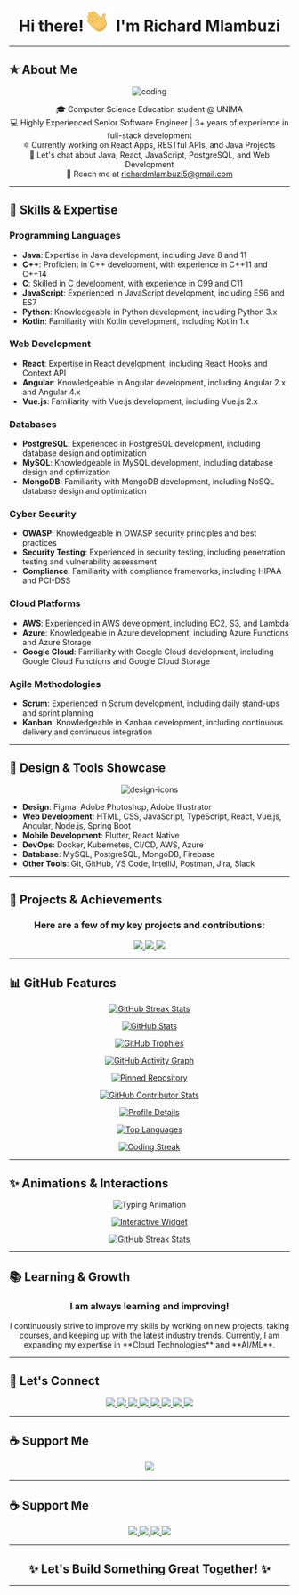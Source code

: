 <h1 align="center">Hi there! <img width="45" src="waving_hand.gif" alt="hand" /> I'm Richard Mlambuzi</h1>

---

## ✯ About Me

<p align="center"><img  alt="coding" width="400" src="https://static.wixstatic.com/media/b313a9_89ebec0c5f384c65a9551f0c1ec18ca9~mv2.gif">  </p>

<p align="center">
  🎓 Computer Science Education student @ UNIMA<br>
  💻 Highly Experienced Senior Software Engineer | 3+ years of experience in full-stack development <br>
  🔯 Currently working on React Apps, RESTful APIs, and Java Projects <br>
  💬 Let's chat about Java, React, JavaScript, PostgreSQL, and Web Development <br>
  📧 Reach me at <a href="mailto:richardmlambuzi5@gmail.com">richardmlambuzi5@gmail.com</a>
</p>

---

## 🚀 Skills & Expertise

### Programming Languages
- **Java**: Expertise in Java development, including Java 8 and 11
- **C++**: Proficient in C++ development, with experience in C++11 and C++14
- **C**: Skilled in C development, with experience in C99 and C11
- **JavaScript**: Experienced in JavaScript development, including ES6 and ES7
- **Python**: Knowledgeable in Python development, including Python 3.x
- **Kotlin**: Familiarity with Kotlin development, including Kotlin 1.x

### Web Development
- **React**: Expertise in React development, including React Hooks and Context API
- **Angular**: Knowledgeable in Angular development, including Angular 2.x and Angular 4.x
- **Vue.js**: Familiarity with Vue.js development, including Vue.js 2.x

### Databases
- **PostgreSQL**: Experienced in PostgreSQL development, including database design and optimization
- **MySQL**: Knowledgeable in MySQL development, including database design and optimization
- **MongoDB**: Familiarity with MongoDB development, including NoSQL database design and optimization

### Cyber Security
- **OWASP**: Knowledgeable in OWASP security principles and best practices
- **Security Testing**: Experienced in security testing, including penetration testing and vulnerability assessment
- **Compliance**: Familiarity with compliance frameworks, including HIPAA and PCI-DSS

### Cloud Platforms
- **AWS**: Experienced in AWS development, including EC2, S3, and Lambda
- **Azure**: Knowledgeable in Azure development, including Azure Functions and Azure Storage
- **Google Cloud**: Familiarity with Google Cloud development, including Google Cloud Functions and Google Cloud Storage

### Agile Methodologies
- **Scrum**: Experienced in Scrum development, including daily stand-ups and sprint planning
- **Kanban**: Knowledgeable in Kanban development, including continuous delivery and continuous integration

---
## 🌈 Design & Tools Showcase

<p align="center">
  <img src="https://skillicons.dev/icons?i=figma,photoshop,illustrator,html,css,js,ts,react,vue,angular,nodejs,python,java,spring,aws,azure,git,docker,vscode,github" alt="design-icons" title="Design and development tools" />
</p>

- **Design**: Figma, Adobe Photoshop, Adobe Illustrator  
- **Web Development**: HTML, CSS, JavaScript, TypeScript, React, Vue.js, Angular, Node.js, Spring Boot  
- **Mobile Development**: Flutter, React Native  
- **DevOps**: Docker, Kubernetes, CI/CD, AWS, Azure  
- **Database**: MySQL, PostgreSQL, MongoDB, Firebase  
- **Other Tools**: Git, GitHub, VS Code, IntelliJ, Postman, Jira, Slack

---
## 🚀 Projects & Achievements

<h3 align="center">Here are a few of my key projects and contributions:</h3>

<p align="center">
  <a href="https://github.com/RichardMulambuzi/FarmConnect">
    <img src="https://img.shields.io/badge/FarmConnect-App-blue?style=for-the-badge&logo=android&logoColor=white" />
  </a>
  <a href="https://github.com/RichardMulambuzi/awesome-projects">
    <img src="https://img.shields.io/badge/Awesome%20Projects-GitHub-3E8E41?style=for-the-badge&logo=github&logoColor=white" />
  </a>
  <a href="https://github.com/RichardMulambuzi/illovo-job-listing">
    <img src="https://img.shields.io/badge/Illovo%20Job%20Listing-Platform-green?style=for-the-badge&logo=github&logoColor=white" />
  </a>
</p>

---

## 📊 GitHub Features

<p align="center">
  <a href="https://github-readme-streak-stats.herokuapp.com?user=RichardMulambuzi&theme=tokyonight_duo">
    <img src="https://github-readme-streak-stats.herokuapp.com?user=RichardMulambuzi&theme=tokyonight_duo" alt="GitHub Streak Stats" />
  </a>
</p>

<p align="center">
  <a href="https://github-readme-stats.vercel.app/api?username=RichardMulambuzi&count_private=true&show_icons=true&theme=nightowl&include_all_commits=true&langs_count=10">
    <img src="https://github-readme-stats.vercel.app/api?username=RichardMulambuzi&count_private=true&show_icons=true&theme=nightowl&include_all_commits=true&langs_count=10" alt="GitHub Stats" />
  </a>
</p>

<p align="center">
  <a href="https://github-profile-trophy.vercel.app/?username=RichardMulambuzi&theme=gruvbox">
    <img src="https://github-profile-trophy.vercel.app/?username=RichardMulambuzi&theme=gruvbox" alt="GitHub Trophies" />
  </a>
</p>

<p align="center">
  <a href="https://github.com/RichardMulambuzi">
    <img src="https://activity-graph.herokuapp.com/graph?username=RichardMulambuzi&theme=react-dark&hide_border=true" alt="GitHub Activity Graph" />
  </a>
</p>

<p align="center">
  <a href="https://github.com/RichardMulambuzi/awesome-projects">
    <img src="https://github-readme-stats.vercel.app/api/pin/?username=RichardMulambuzi&repo=awesome-projects&theme=nightowl" alt="Pinned Repository" />
  </a>
</p>

<p align="center">
  <a href="https://github.com/RichardMulambuzi">
    <img src="https://github-contributor-stats.vercel.app/api?username=RichardMulambuzi&theme=dark" alt="GitHub Contributor Stats" />
  </a>
</p>

<p align="center">
  <a href="https://github-profile-summary-cards.vercel.app/api/cards/profile-details?username=RichardMulambuzi&theme=github_dark">
    <img src="https://github-profile-summary-cards.vercel.app/api/cards/profile-details?username=RichardMulambuzi&theme=github_dark" alt="Profile Details" />
  </a>
</p>

<p align="center">
  <a href="https://github-readme-stats.vercel.app/api/top-langs/?username=RichardMulambuzi&layout=compact&theme=nightowl">
    <img src="https://github-readme-stats.vercel.app/api/top-langs/?username=RichardMulambuzi&layout=compact&theme=nightowl" alt="Top Languages" />
  </a>
</p>

<p align="center">
  <a href="https://git.io/streak-stats">
    <img src="https://streak-stats.demolab.com?user=RichardMulambuzi&theme=nightowl" alt="Coding Streak" />
  </a>
</p>

---

## ✨ Animations & Interactions

<p align="center">
  <!-- Typing Animation -->
  <img src="https://readme-typing-svg.herokuapp.com?font=Fira+Code&size=24&pause=1000&color=blue&center=true&vCenter=true&width=435&lines=Hi+there!+%F0%9F%91%8B;I'm+a+Full-Stack+Developer!;Let's+Build+Something+Great!" alt="Typing Animation" />
</p>

<p align="center">
  <!-- Interactive Widget -->
  <a href="https://github.com/RichardMulambuzi">
    <img src="https://github.com/RichardMulambuzi/github-widget/blob/main/interactive_widget.gif" alt="Interactive Widget" />
  </a>
</p>

<!-- Add Hover Animation on GitHub Stats -->
<p align="center">
  <a href="https://github-readme-streak-stats.herokuapp.com?user=RichardMulambuzi&theme=tokyonight_duo">
    <img src="https://github-readme-streak-stats.herokuapp.com?user=RichardMulambuzi&theme=tokyonight_duo" alt="GitHub Streak Stats" title="Check out my GitHub streak" />
  </a>
</p>

---
## 📚 Learning & Growth

<h3 align="center">I am always learning and improving!</h3>

<p align="center">
  I continuously strive to improve my skills by working on new projects, taking courses, and keeping up with the latest industry trends. Currently, I am expanding my expertise in **Cloud Technologies** and **AI/ML**.
</p>

---


## 🤝 Let's Connect

<p align="center">
  <a href="https://wa.me/265991673436" target="_blank">
    <img src="https://img.shields.io/badge/-WhatsApp-14a800?style=for-the-badge&logo=whatsapp&logoColor=white" />
  </a>
  <a href="https://www.linkedin.com/in/richard-mlambuzi-501bb4229" target="_blank">
    <img src="https://img.shields.io/badge/-LinkedIn-0A66C2?style=for-the-badge&logo=linkedin&logoColor=white"/>
  </a>
  <a href="https://www.instagram.com/thats.richie_/profilecard" target="_blank">
    <img src="https://img.shields.io/badge/-Instagram-E4405F?style=for-the-badge&logo=instagram&logoColor=white"/>
  </a>
  <a href="https://www.facebook.com/richardmlambuzi" target="_blank">
    <img src="https://img.shields.io/badge/-Facebook-1877F2?style=for-the-badge&logo=facebook&logoColor=white"/>
  </a>
  <a href="https://snapchat.com/t/jtSa78C8" target="_blank">
    <img src="https://img.shields.io/badge/-Snapchat-FFFC00?style=for-the-badge&logo=snapchat&logoColor=black"/>
  </a>
  <a href="https://www.tiktok.com/@soundmind26?_t=8sFLGsrtU50&_r=1" target="_blank">
    <img src="https://img.shields.io/badge/-TikTok-000000?style=for-the-badge&logo=tiktok&logoColor=white"/>
  </a>
  <a href="https://youtube.com/@simpsoft265?feature=shared" target="_blank">
    <img src="https://img.shields.io/badge/-YouTube-FF0000?style=for-the-badge&logo=youtube&logoColor=white"/>
  </a>
  <a href="https://x.com/simp_soft" target="_blank">
    <img src="https://img.shields.io/badge/-X-1DA1F2?style=for-the-badge&logo=x&logoColor=white"/>
  </a>
</p>

---

## ☕ Support Me

<p align="center">
  <a href="https://www.paypal.com/donate?business=richardmlambuzi5%40gmail.com" target="_blank">
    <img src="https://img.shields.io/badge/Buy%20Me%20a%20Coffee-PayPal-yellow?style=for-the-badge&logo=paypal&logoColor=white" />
  </a>
</p>

---
## ☕ Support Me

<p align="center">
  <!-- PayPal -->
  <a href="https://www.paypal.com/donate?business=richardmlambuzi5%40gmail.com" target="_blank">
    <img src="https://img.shields.io/badge/Buy%20Me%20a%20Coffee-PayPal-yellow?style=for-the-badge&logo=paypal&logoColor=white" />
  </a>

  <!-- Airtel Money -->
  <a href="YOUR_AIRTEL_MONEY_LINK_HERE" target="_blank">
    <img src="https://img.shields.io/badge/Airtel%20Money-Airtel%20Malawi-blue?style=for-the-badge&logo=data:image/png;base64,iVBORw0KGg..." />
  </a>

  <!-- MPAMBA -->
  <a href="YOUR_MPAMBA_LINK_HERE" target="_blank">
    <img src="https://img.shields.io/badge/MPAMBA-Telekom%20Networks%20Malawi-orange?style=for-the-badge&logo=data:image/png;base64,iVBORw0KGg..." />
  </a>

  <!-- National Bank of Malawi -->
  <a href="YOUR_NBM_LINK_HERE" target="_blank">
    <img src="https://img.shields.io/badge/National%20Bank%20of%20Malawi-NBM-green?style=for-the-badge&logo=data:image/png;base64,iVBORw0KGg..." />
  </a>
</p>

---

<h2 align="center">✨ Let's Build Something Great Together! ✨</h2>

---
